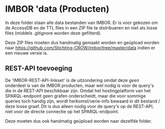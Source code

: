 # IMBOR 'data (Producten)
In deze folder staan alle data bestanden van IMBOR.
Er is voor gekozen om de AccessDB en de TTL files in een ZIP file te distribueren en niet als losse files (middels .gitignore worden deze gefilterd). 

Deze ZIP files moeten dus handmatig gemaakt worden en geüpload worden naar https://github.com/Stichting-CROW/imbor/tree/master/data indien er een nieuwe versie is. 

## REST-API toevoeging
De 'IMBOR-REST-API-linkset' is de uitzondering omdat deze _geen_ onderdeel is van de IMBOR producten, maar wel nodig is voor de query's die in de REST-API beschikbaar zijn. Omdat het hostingplatform van het SPARQL-endpoint geen grafen onderscheidt, maar die voor sommige queries toch handig zijn, wordt herkomst/verie-info bewaard in dit bestand / deze losse graaf. Dit is dus alleen nodig voor de query's op de REST-API, niet voor de directe connectie op het SPARQL-endpoint.

Deze moeten dus ook handmatig geüpload worden naar dezelfde folder.

